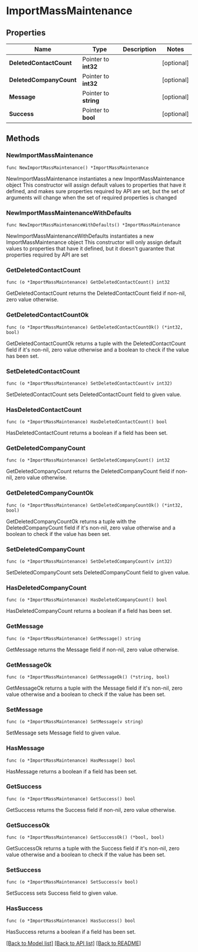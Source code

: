 # ImportMassMaintenance

## Properties

Name | Type | Description | Notes
------------ | ------------- | ------------- | -------------
**DeletedContactCount** | Pointer to **int32** |  | [optional] 
**DeletedCompanyCount** | Pointer to **int32** |  | [optional] 
**Message** | Pointer to **string** |  | [optional] 
**Success** | Pointer to **bool** |  | [optional] 

## Methods

### NewImportMassMaintenance

`func NewImportMassMaintenance() *ImportMassMaintenance`

NewImportMassMaintenance instantiates a new ImportMassMaintenance object
This constructor will assign default values to properties that have it defined,
and makes sure properties required by API are set, but the set of arguments
will change when the set of required properties is changed

### NewImportMassMaintenanceWithDefaults

`func NewImportMassMaintenanceWithDefaults() *ImportMassMaintenance`

NewImportMassMaintenanceWithDefaults instantiates a new ImportMassMaintenance object
This constructor will only assign default values to properties that have it defined,
but it doesn't guarantee that properties required by API are set

### GetDeletedContactCount

`func (o *ImportMassMaintenance) GetDeletedContactCount() int32`

GetDeletedContactCount returns the DeletedContactCount field if non-nil, zero value otherwise.

### GetDeletedContactCountOk

`func (o *ImportMassMaintenance) GetDeletedContactCountOk() (*int32, bool)`

GetDeletedContactCountOk returns a tuple with the DeletedContactCount field if it's non-nil, zero value otherwise
and a boolean to check if the value has been set.

### SetDeletedContactCount

`func (o *ImportMassMaintenance) SetDeletedContactCount(v int32)`

SetDeletedContactCount sets DeletedContactCount field to given value.

### HasDeletedContactCount

`func (o *ImportMassMaintenance) HasDeletedContactCount() bool`

HasDeletedContactCount returns a boolean if a field has been set.

### GetDeletedCompanyCount

`func (o *ImportMassMaintenance) GetDeletedCompanyCount() int32`

GetDeletedCompanyCount returns the DeletedCompanyCount field if non-nil, zero value otherwise.

### GetDeletedCompanyCountOk

`func (o *ImportMassMaintenance) GetDeletedCompanyCountOk() (*int32, bool)`

GetDeletedCompanyCountOk returns a tuple with the DeletedCompanyCount field if it's non-nil, zero value otherwise
and a boolean to check if the value has been set.

### SetDeletedCompanyCount

`func (o *ImportMassMaintenance) SetDeletedCompanyCount(v int32)`

SetDeletedCompanyCount sets DeletedCompanyCount field to given value.

### HasDeletedCompanyCount

`func (o *ImportMassMaintenance) HasDeletedCompanyCount() bool`

HasDeletedCompanyCount returns a boolean if a field has been set.

### GetMessage

`func (o *ImportMassMaintenance) GetMessage() string`

GetMessage returns the Message field if non-nil, zero value otherwise.

### GetMessageOk

`func (o *ImportMassMaintenance) GetMessageOk() (*string, bool)`

GetMessageOk returns a tuple with the Message field if it's non-nil, zero value otherwise
and a boolean to check if the value has been set.

### SetMessage

`func (o *ImportMassMaintenance) SetMessage(v string)`

SetMessage sets Message field to given value.

### HasMessage

`func (o *ImportMassMaintenance) HasMessage() bool`

HasMessage returns a boolean if a field has been set.

### GetSuccess

`func (o *ImportMassMaintenance) GetSuccess() bool`

GetSuccess returns the Success field if non-nil, zero value otherwise.

### GetSuccessOk

`func (o *ImportMassMaintenance) GetSuccessOk() (*bool, bool)`

GetSuccessOk returns a tuple with the Success field if it's non-nil, zero value otherwise
and a boolean to check if the value has been set.

### SetSuccess

`func (o *ImportMassMaintenance) SetSuccess(v bool)`

SetSuccess sets Success field to given value.

### HasSuccess

`func (o *ImportMassMaintenance) HasSuccess() bool`

HasSuccess returns a boolean if a field has been set.


[[Back to Model list]](../README.md#documentation-for-models) [[Back to API list]](../README.md#documentation-for-api-endpoints) [[Back to README]](../README.md)


